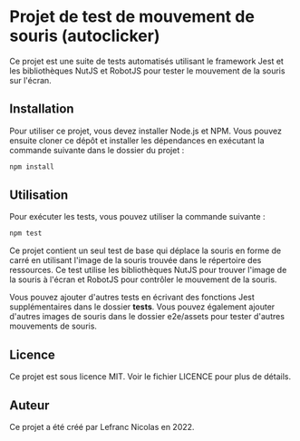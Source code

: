 # Projet de test de mouvement de souris (autoclicker)
Ce projet est une suite de tests automatisés utilisant le framework Jest et les bibliothèques NutJS et RobotJS pour tester le mouvement de la souris sur l'écran.

## Installation
Pour utiliser ce projet, vous devez installer Node.js et NPM. Vous pouvez ensuite cloner ce dépôt et installer les dépendances en exécutant la commande suivante dans le dossier du projet :

```sh
npm install
```

## Utilisation
Pour exécuter les tests, vous pouvez utiliser la commande suivante :

```sh
npm test
```

Ce projet contient un seul test de base qui déplace la souris en forme de carré en utilisant l'image de la souris trouvée dans le répertoire des ressources. Ce test utilise les bibliothèques NutJS pour trouver l'image de la souris à l'écran et RobotJS pour contrôler le mouvement de la souris.

Vous pouvez ajouter d'autres tests en écrivant des fonctions Jest supplémentaires dans le dossier __tests__. Vous pouvez également ajouter d'autres images de souris dans le dossier e2e/assets pour tester d'autres mouvements de souris.

## Licence
Ce projet est sous licence MIT. Voir le fichier LICENCE pour plus de détails.

## Auteur
Ce projet a été créé par Lefranc Nicolas en 2022.
